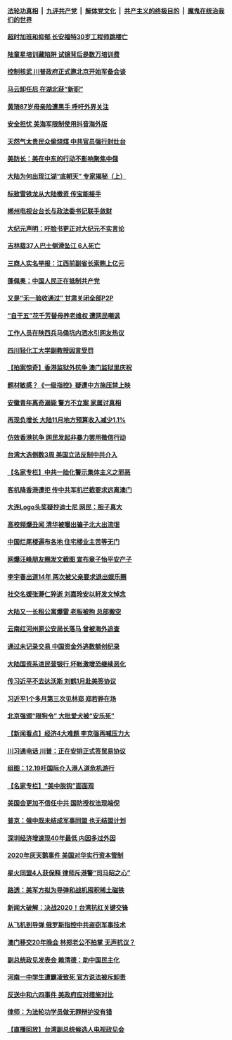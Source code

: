 ####  [法轮功真相](../../../../basic/blob/master/README.md?t=12220439) &nbsp;|&nbsp; [九评共产党](../../../../9ping.md/blob/master/README.md?t=12220439) &nbsp;|&nbsp; [解体党文化](../../../../jtdwh.md/blob/master/README.md?t=12220439)  &nbsp;|&nbsp; [共产主义的终极目的](../../../../gczydzjmd.md/blob/master/README.md?t=12220439) &nbsp;|&nbsp; [魔鬼在统治我们的世界](../../../../mgztzwmdsj.md/blob/master/README.md?t=12220439) 

#### [超时加班和抑郁 长安福特30岁工程师跳楼亡](../pages/nsc413/n11737459.md?t=12220439) 

#### [陆童星培训藏陷阱 试镜背后是数万培训费](../pages/nsc413/n11737465.md?t=12220439) 

#### [控制核武 川普政府正式邀北京开始军备会谈](../pages/nsc413/n11737343.md?t=12220439) 

#### [马云卸任后 在湖北获“新职”](../pages/nsc413/n11737305.md?t=12220439) 

#### [黄琦87岁母亲险遭黑手 呼吁外界关注](../pages/nsc413/n11737201.md?t=12220439) 

#### [安全担忧 美海军限制使用抖音海外版](../pages/nsc413/n11737361.md?t=12220439) 

#### [天然气太贵民众偷烧煤 中共官员强行封灶台](../pages/nsc413/n11737276.md?t=12220439) 


#### [美防长：美在中东的行动不影响聚焦中俄](../pages/nsc413/n11737218.md?t=12220439) 

#### [大陆为何出现江湖“底朝天” 专家揭秘（上）](../pages/nsc413/n11737119.md?t=12220439) 

#### [标致雪铁龙从大陆撤资 传宝能接手](../pages/nsc413/n11736943.md?t=12220439) 

#### [郴州电视台台长与政法委书记联手敛财](../pages/nsc413/n11737039.md?t=12220439) 

#### [大纪元声明：吁脸书更正对大纪元不实言论](../pages/nsc413/n11737133.md?t=12220439) 

#### [吉林载37人巴士侧滑坠江 6人死亡](../pages/nsc413/n11736993.md?t=12220439) 

#### [三商人实名举报：江西前副省长索贿上亿元](../pages/nsc413/n11736935.md?t=12220439) 

#### [蓬佩奥：中国人民正在抵制共产党](../pages/nsc413/n11736961.md?t=12220439) 

#### [又是“无一验收通过” 甘肃关闭全部P2P](../pages/nsc413/n11736689.md?t=12220439) 

#### [“自干五”花千芳替母养老维权 遭网民嘲讽](../pages/nsc413/n11736392.md?t=12220439) 

#### [工作人员在陕西兵马俑坑内洒水引网友热议](../pages/nsc413/n11736910.md?t=12220439) 

#### [四川轻化工大学副教授因言受罚](../pages/nsc413/n11736771.md?t=12220439) 

#### [【拍案惊奇】香港监狱外抗争 澳门监狱里庆祝](../pages/nsc413/n11736511.md?t=12220439) 

#### [题材敏感？《一级指控》疑遭中方施压禁上映](../pages/nsc413/n11736741.md?t=12220439) 

#### [安徽青年离奇溺毙 警方不立案 家属讨真相](../pages/nsc413/n11736584.md?t=12220439) 

#### [再现负增长 大陆11月地方预算收入减少1.1%](../pages/nsc413/n11736359.md?t=12220439) 

#### [仿效香港抗争 网民发起非暴力罢用微信行动](../pages/nsc413/n11736211.md?t=12220439) 

#### [台湾大选倒数3周 美国立法反制中共介入](../pages/nsc413/n11736367.md?t=12220439) 

#### [【名家专栏】中共一胎化警示集体主义之邪恶](../pages/nsc413/n11731126.md?t=12220439) 

#### [客机降香港遭拒 传中共军机拦截要求远离澳门](../pages/nsc413/n11736488.md?t=12220439) 

#### [大连Logo头奖疑抄迪士尼 网民：胆子真大](../pages/nsc413/n11736026.md?t=12220439) 

#### [高校频爆丑闻 清华被曝出骗子北大出流氓](../pages/nsc413/n11736172.md?t=12220439) 

#### [中国烂尾楼遍布各地 住宅楼业主苦等无门](../pages/nsc413/n11736341.md?t=12220439) 

#### [网爆汪峰朋友圈发文截图 宣布章子怡平安产子](../pages/nsc413/n11735699.md?t=12220439) 

#### [李宇春出道14年 两次被父亲要求退出娱乐圈](../pages/nsc413/n11735902.md?t=12220439) 

#### [社交名媛张瀞仁猝逝 刘嘉玲安以轩发文悼念](../pages/nsc413/n11735959.md?t=12220439) 

#### [大陆又一长租公寓爆雷 老板被拘 总部搬空](../pages/nsc413/n11735798.md?t=12220439) 

#### [云南红河州原公安局长落马 曾被海外追查](../pages/nsc413/n11736290.md?t=12220439) 

#### [通过未记录交易 中国资金外逃数额创纪录](../pages/nsc413/n11735942.md?t=12220439) 

#### [大陆国资系进民营银行 坏帐激增恐继续恶化](../pages/nsc413/n11736032.md?t=12220439) 

#### [传习近平不去达沃斯 刘鹤1月赴美签协议](../pages/nsc413/n11735851.md?t=12220439) 

#### [习近平1个多月第三次见林郑 郑若骅在场](../pages/nsc413/n11735836.md?t=12220439) 

#### [北京强颁“限狗令” 大批爱犬被“安乐死”](../pages/nsc413/n11735906.md?t=12220439) 

#### [【新闻看点】经济4大难题 李克强再喊压力大](../pages/nsc413/n11735913.md?t=12220439) 

#### [川习通电话 川普：正在安排正式签贸易协议](../pages/nsc413/n11735839.md?t=12220439) 

#### [组图：12.19吁国际介入港人道危机游行](../pages/nsc413/n11733150.md?t=12220439) 

#### [【名家专栏】“美中脱钩”面面观](../pages/nsc413/n11735692.md?t=12220439) 

#### [美国会更加不信任中共 国防授权法现端倪](../pages/nsc413/n11735874.md?t=12220439) 

#### [普京：俄中既未结成军事同盟 也无结盟计划](../pages/nsc413/n11735723.md?t=12220439) 

#### [深圳经济增速现40年最低  内因多过外因](../pages/nsc413/n11735663.md?t=12220439) 

#### [2020年灰天鹅事件 美国对华实行资本管制](../pages/nsc413/n11735719.md?t=12220439) 

#### [星火同盟4人获保释 律师斥港警“司马昭之心”](../pages/nsc413/n11735585.md?t=12220439) 

#### [路透：美军方拟为导弹和战机囤积稀土磁铁](../pages/nsc413/n11735717.md?t=12220439) 

#### [新闻大破解：决战2020！台湾抗红关键交锋](../pages/nsc413/n11733577.md?t=12220439) 

#### [从飞机到导弹 俄罗斯指控中共盗窃军事技术](../pages/nsc413/n11735669.md?t=12220439) 

#### [澳门移交20年晚会 林郑老公不拍掌 无声抗议？](../pages/nsc413/n11735617.md?t=12220439) 

#### [副总统政见发表会 赖清德：助中国民主化](../pages/nsc413/n11735446.md?t=12220439) 

#### [河南一中学生遭霸凌致死 官方说法被斥卸责](../pages/nsc413/n11735508.md?t=12220439) 

#### [反送中和六四事件 美政府应对措施对比](../pages/nsc413/n11706347.md?t=12220439) 

#### [律师：为法轮功学员做无罪辩护没有错](../pages/nsc413/n11733542.md?t=12220439) 


#### [【直播回放】台湾副总统候选人电视政见会](../pages/nsc413/n11733207.md?t=12220439) 


